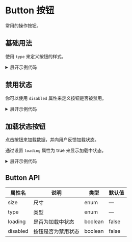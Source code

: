 <script setup>
import Basic from './component/Basic.vue'
import Disabled from './component/Disabled.vue'
import Loading from './component/Loading.vue'
</script>

# Button 按钮

常用的操作按钮。

## 基础用法

使用 `type` 来定义按钮的样式。

<div class="example">
 <Basic/>
</div>

<details>
<summary>展开示例代码</summary>

```vue
<template>
  <div style="display:flex">
    <a-button>default</a-button>
    <a-button @click="showLoading" :loading="loading" type="primary"
      >primary</a-button
    >
    <a-button type="success">success</a-button>
    <a-button type="warning">warning</a-button>
    <a-button type="danger">error</a-button>
    <a-button type="info">info</a-button>
  </div>
</template>

<script setup lang="ts">
import { ref } from "vue";

const loading = ref(false);
const showLoading = () => {
  loading.value = true;
  setTimeout(() => {
    loading.value = false;
  }, 2000);
};
</script>
```

</details>

## 禁用状态

你可以使用 `disabled` 属性来定义按钮是否被禁用。

<div class="example">
 <Disabled/>
</div>

<details>
<summary>展开示例代码</summary>

```vue
<template>
  <a-button disabled>default</a-button>
  <a-button disabled type="primary">primary</a-button>
  <a-button disabled type="success">success</a-button>
  <a-button disabled type="warning">warning</a-button>
  <a-button disabled type="danger">error</a-button>
  <a-button disabled type="info">info</a-button>
</template>
```

</details>

## 加载状态按钮

点击按钮来加载数据，并向用户反馈加载状态。

通过设置 `loading` 属性为 true 来显示加载中状态。

<div class="example">
 <Loading/>
</div>

<details>
<summary>展开示例代码</summary>

```vue
<template>
 <div style="dispaly:flex;line-height: 50px;">
  <a-button loading type="primary">primary</a-button>
  <a-button loading type="warning">warning</a-button>
  <a-button loading type="danger">error</a-button>
  <a-button loading type="info">info</a-button>
 </div>
</template>
```

</details>

## Button API
| 属性名   | 说明               | 类型    | 默认值 |
| -------- | ------------------ | ------- | ------ |
| size     | 尺寸               | enum    | —      |
| type     | 类型               | enum    | —      |
| loading  | 是否为加载中状态   | boolean | false  |
| disabled | 按钮是否为禁用状态 | boolean | false  |


